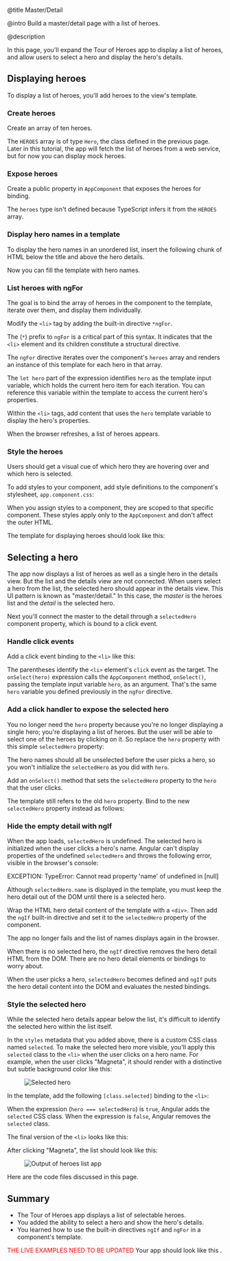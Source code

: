 @title
Master/Detail

@intro
Build a master/detail page with a list of heroes.

@description


In this page, you'll expand the Tour of Heroes app to display a list of heroes, and
allow users to select a hero and display the hero's details.

## Displaying heroes
To display a list of heroes, you'll add heroes to the view's template.

### Create heroes
Create an array of ten heroes.

<code-example path="toh-pt2/src/app/app.component.ts" region="hero-array" title="src/app/app.component.ts (hero array)">

</code-example>


The `HEROES` array is of type `Hero`, the class defined in the previous page.
Later in this tutorial, the app will fetch the list of heroes from a web service, but for now you can display mock heroes.

### Expose heroes
Create a public property in `AppComponent` that exposes the heroes for binding.

<code-example path="toh-pt2/src/app/app.component.1.html" region="hero-array-1" title="app.component.ts (hero array property)">

</code-example>

The `heroes` type isn't defined because TypeScript infers it from the `HEROES` array.

### Display hero names in a template
To display the hero names in an unordered list,
insert the following chunk of HTML below the title and above the hero details.

<code-example path="toh-pt2/src/app/app.component.1.html" region="heroes-template-1" title="app.component.html (heroes template)" linenums="false">

</code-example>

Now you can fill the template with hero names.

### List heroes with ngFor

The goal is to bind the array of heroes in the component to the template, iterate over them, and display them individually.

Modify the `<li>` tag by adding the built-in directive `*ngFor`.

<code-example path="toh-pt2/src/app/app.component.1.html" region="heroes-ngfor-1" title="app.component.html (ngFor)">

</code-example>

<div class="l-sub-section">

The (`*`) prefix to `ngFor` is a critical part of this syntax.
It indicates that the `<li>` element and its children
constitute a structural directive.

The `ngFor` directive iterates over the component's `heroes` array
and renders an instance of this template for each hero in that array.

The `let hero` part of the expression identifies `hero` as the  template input variable, which holds the current hero item for each iteration.
You can reference this variable within the template to access the current hero's properties.

</div>

Within the `<li>` tags, add content
that uses the `hero` template variable to display the hero's properties.

<code-example path="toh-pt2/src/app/app.component.1.html" region="ng-for" title="app.component.html (ngFor template)" linenums="false">

</code-example>

When the browser refreshes, a list of heroes appears.

### Style the heroes
Users should get a visual cue of which hero they are hovering over and which hero is selected.

To add styles to your component, add style definitions to the component's stylesheet, `app.component.css`:

<code-example path="toh-pt2/src/app/app.component.css" title="src/app/app.component.css (AppComponent's styles)" linenums="false">

</code-example>

When you assign styles to a component, they are scoped to that specific component.
These styles apply only to the `AppComponent` and don't affect the outer HTML.

The template for displaying heroes should look like this:

<code-example path="toh-pt2/src/app/app.component.1.html" region="heroes-styled" title="src/app/app.component.html (styled heroes)" linenums="false">

</code-example>


## Selecting a hero
The app now displays a list of heroes as well as a single hero in the details view. But the list and the details view are not connected.
When users select a hero from the list, the selected hero should appear in the details view.
This UI pattern is known as "master/detail."
In this case, the _master_ is the heroes list and the _detail_ is the selected hero.

Next you'll connect the master to the detail through a `selectedHero` component property, which is bound to a click event.

### Handle click events
Add a click event binding to the `<li>` like this:

<code-example path="toh-pt2/src/app/app.component.1.html" region="selectedHero-click" title="app.component.html (template excerpt)" linenums="false">

</code-example>

The parentheses identify the `<li>` element's  `click` event as the target.
The `onSelect(hero)` expression calls the  `AppComponent` method, `onSelect()`,
passing the template input variable `hero`, as an argument.
That's the same `hero` variable you defined previously in the `ngFor` directive.


### Add a click handler to expose the selected hero
You no longer need the `hero` property because you're no longer displaying a single hero; you're displaying a list of heroes.
But the user will be able to select one of the heroes by clicking on it.
So replace the `hero` property with this simple `selectedHero` property:

<code-example path="toh-pt2/src/app/app.component.ts" region="selected-hero" title="src/app/app.component.ts (selectedHero)">

</code-example>

The hero names should all be unselected before the user picks a hero, so
you won't initialize the `selectedHero` as you did with `hero`.

Add an `onSelect()` method that sets the `selectedHero` property to the `hero` that the user clicks.

<code-example path="toh-pt2/src/app/app.component.ts" region="on-select" title="src/app/app.component.ts (onSelect)" linenums="false">

</code-example>

The template still refers to the old `hero` property.
Bind to the new `selectedHero` property instead as follows:

<code-example path="toh-pt2/src/app/app.component.1.html" region="selectedHero-details" title="app.component.html (template excerpt)" linenums="false">

</code-example>

### Hide the empty detail with ngIf

When the app loads, `selectedHero` is undefined.
The selected hero is initialized when the user clicks a hero's name.
Angular can't display properties of the undefined `selectedHero` and throws the following error, visible in the browser's console:

<code-example format="nocode">
  EXCEPTION: TypeError: Cannot read property 'name' of undefined in [null]
</code-example>

Although `selectedHero.name` is displayed in the template,
you must keep the hero detail out of the DOM until there is a selected hero.

Wrap the HTML hero detail content of the template with a `<div>`.
Then add the `ngIf` built-in directive and set it to the `selectedHero` property of the component.


<code-example path="toh-pt2/src/app/app.component.1.html" region="ng-if" title="src/app/app.component.html (ngIf)" linenums="false">

</code-example>

The app no longer fails and the list of names displays again in the browser.

When there is no selected hero, the `ngIf` directive removes the hero detail HTML from the DOM.
There are no hero detail elements or bindings to worry about.

When the user picks a hero, `selectedHero` becomes defined and
`ngIf` puts the hero detail content into the DOM and evaluates the nested bindings.


### Style the selected hero

While the selected hero details appear below the list, it's difficult to identify the selected hero within the list itself.

In the `styles` metadata that you added above, there is a custom CSS class named `selected`.
To make the selected hero more visible, you'll apply this `selected` class to the `<li>` when the user clicks on a hero name.
For example, when the user clicks "Magneta", it should render with a distinctive but subtle background color
like this:


<figure>
  <img src='generated/images/guide/toh/heroes-list-selected.png' alt="Selected hero">
</figure>


In the template, add the following `[class.selected]` binding to  the `<li>`:

<code-example path="toh-pt2/src/app/app.component.1.html" region="class-selected-1" title="app.component.html (setting the CSS class)" linenums="false">

</code-example>

When the expression (`hero === selectedHero`) is `true`, Angular adds the `selected` CSS class. When the expression is `false`, Angular removes the `selected` class.


The final version of the `<li>` looks like this:

<code-example path="toh-pt2/src/app/app.component.1.html" region="class-selected-2" title="app.component.html (styling each hero)" linenums="false">

</code-example>

After clicking "Magneta", the list should look like this:

<figure>
  <img src='generated/images/guide/toh/heroes-list-1.png' alt="Output of heroes list app">
</figure>

Here are the code files discussed in this page.

<code-tabs>
  <code-pane title="src/app/app.component.ts" path="toh-pt2/src/app/app.component.ts">

  </code-pane>

  <code-pane title="src/app/app.component.html" path="toh-pt2/src/app/app.component.html">

  </code-pane>

</code-tabs>

## Summary

* The Tour of Heroes app displays a list of selectable heroes.
* You added the ability to select a hero and show the hero's details.
* You learned how to use the built-in directives `ngIf` and `ngFor` in a component's template.

<font color="red">THE LIVE EXAMPLES NEED TO BE UPDATED</font>
Your app should look like this <live-example></live-example>.
